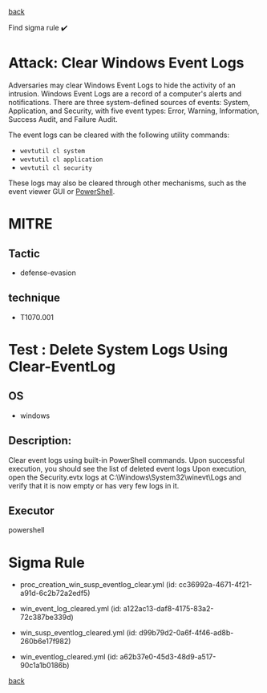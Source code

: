 
[back](../index.md)

Find sigma rule :heavy_check_mark: 

# Attack: Clear Windows Event Logs 

Adversaries may clear Windows Event Logs to hide the activity of an intrusion. Windows Event Logs are a record of a computer's alerts and notifications. There are three system-defined sources of events: System, Application, and Security, with five event types: Error, Warning, Information, Success Audit, and Failure Audit.

The event logs can be cleared with the following utility commands:

* <code>wevtutil cl system</code>
* <code>wevtutil cl application</code>
* <code>wevtutil cl security</code>

These logs may also be cleared through other mechanisms, such as the event viewer GUI or [PowerShell](https://attack.mitre.org/techniques/T1059/001).

# MITRE
## Tactic
  - defense-evasion


## technique
  - T1070.001


# Test : Delete System Logs Using Clear-EventLog
## OS
  - windows


## Description:
Clear event logs using built-in PowerShell commands.
Upon successful execution, you should see the list of deleted event logs
Upon execution, open the Security.evtx logs at C:\Windows\System32\winevt\Logs and verify that it is now empty or has very few logs in it.


## Executor
powershell

# Sigma Rule
 - proc_creation_win_susp_eventlog_clear.yml (id: cc36992a-4671-4f21-a91d-6c2b72a2edf5)

 - win_event_log_cleared.yml (id: a122ac13-daf8-4175-83a2-72c387be339d)

 - win_susp_eventlog_cleared.yml (id: d99b79d2-0a6f-4f46-ad8b-260b6e17f982)

 - win_eventlog_cleared.yml (id: a62b37e0-45d3-48d9-a517-90c1a1b0186b)



[back](../index.md)
